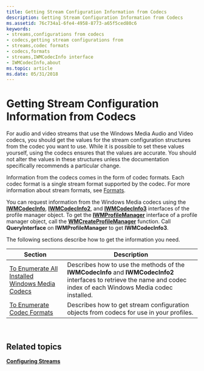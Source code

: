 ```yaml
---
title: Getting Stream Configuration Information from Codecs
description: Getting Stream Configuration Information from Codecs
ms.assetid: 76c734a1-6fe4-4958-8773-a65f5ced80c6
keywords:
- streams,configurations from codecs
- codecs,getting stream configurations from
- streams,codec formats
- codecs,formats
- streams,IWMCodecInfo interface
- IWMCodecInfo,about
ms.topic: article
ms.date: 05/31/2018
---
```


# Getting Stream Configuration Information from Codecs

For audio and video streams that use the Windows Media Audio and Video codecs, you should get the values for the stream configuration structures from the codec you want to use. While it is possible to set these values yourself, using the codecs ensures that the values are accurate. You should not alter the values in these structures unless the documentation specifically recommends a particular change.

Information from the codecs comes in the form of codec formats. Each codec format is a single stream format supported by the codec. For more information about stream formats, see [Formats](formats.md).

You can request information from the Windows Media codecs using the [**IWMCodecInfo**](/previous-versions/windows/desktop/api/wmsdkidl/nn-wmsdkidl-iwmcodecinfo), [**IWMCodecInfo2**](/previous-versions/windows/desktop/api/wmsdkidl/nn-wmsdkidl-iwmcodecinfo2), and [**IWMCodecInfo3**](/previous-versions/windows/desktop/api/wmsdkidl/nn-wmsdkidl-iwmcodecinfo3) interfaces of the profile manager object. To get the [**IWMProfileManager**](/previous-versions/windows/desktop/api/wmsdkidl/nn-wmsdkidl-iwmprofilemanager) interface of a profile manager object, call the [**WMCreateProfileManager**](/previous-versions/windows/desktop/api/Wmsdkidl/nf-wmsdkidl-wmcreateprofilemanager) function. Call **QueryInterface** on **IWMProfileManager** to get **IWMCodecInfo3**.

The following sections describe how to get the information you need.



| Section                                                                                                | Description                                                                                                                                                           |
|--------------------------------------------------------------------------------------------------------|-----------------------------------------------------------------------------------------------------------------------------------------------------------------------|
| [To Enumerate All Installed Windows Media Codecs](to-enumerate-all-installed-windows-media-codecs.md) | Describes how to use the methods of the **IWMCodecInfo** and **IWMCodecInfo2** interfaces to retrieve the name and codec index of each Windows Media codec installed. |
| [To Enumerate Codec Formats](to-enumerate-codec-formats.md)                                           | Describes how to get stream configuration objects from codecs for use in your profiles.                                                                               |



 

## Related topics

<dl> <dt>

[**Configuring Streams**](configuring-streams.md)
</dt> </dl>

 

 




